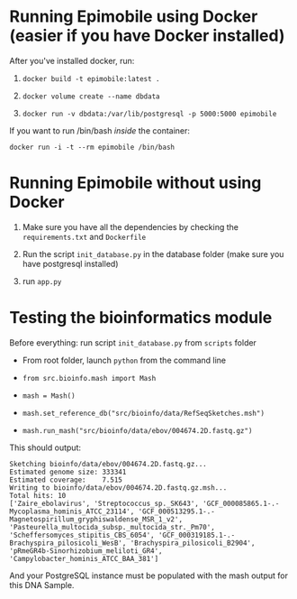 # Running Epimobile using Docker (easier if you have Docker installed)

After you've installed docker, run:

1. `docker build -t epimobile:latest .`

2. `docker volume create --name dbdata`

3. `docker run -v dbdata:/var/lib/postgresql -p 5000:5000 epimobile`

If you want to run /bin/bash *inside* the container:

`docker run -i -t --rm epimobile /bin/bash`


# Running Epimobile without using Docker

1. Make sure you have all the dependencies by checking the `requirements.txt` and `Dockerfile`

2. Run the script `init_database.py` in the database folder (make sure you have postgresql installed)

3. run `app.py`


# Testing the bioinformatics module

Before everything: run script `init_database.py` from `scripts` folder

- From root folder, launch `python` from the command line

- `from src.bioinfo.mash import Mash`

- `mash = Mash()`

- `mash.set_reference_db("src/bioinfo/data/RefSeqSketches.msh")`

- `mash.run_mash("src/bioinfo/data/ebov/004674.2D.fastq.gz")`

This should output:

```
Sketching bioinfo/data/ebov/004674.2D.fastq.gz...
Estimated genome size: 333341
Estimated coverage:    7.515
Writing to bioinfo/data/ebov/004674.2D.fastq.gz.msh...
Total hits: 10
['Zaire_ebolavirus', 'Streptococcus_sp._SK643', 'GCF_000085865.1-.-Mycoplasma_hominis_ATCC_23114', 'GCF_000513295.1-.-Magnetospirillum_gryphiswaldense_MSR_1_v2', 'Pasteurella_multocida_subsp._multocida_str._Pm70', 'Scheffersomyces_stipitis_CBS_6054', 'GCF_000319185.1-.-Brachyspira_pilosicoli_WesB', 'Brachyspira_pilosicoli_B2904', 'pRmeGR4b-Sinorhizobium_meliloti_GR4', 'Campylobacter_hominis_ATCC_BAA_381']
```

And your PostgreSQL instance must be populated with the mash output for this DNA Sample.

